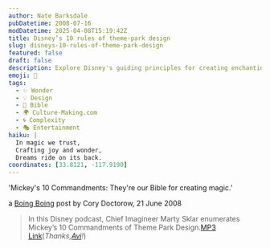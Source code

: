 ```yaml
---
author: Nate Barksdale
pubDatetime: 2008-07-16
modDatetime: 2025-04-08T15:19:42Z
title: Disney’s 10 rules of theme-park design
slug: disneys-10-rules-of-theme-park-design
featured: false
draft: false
description: Explore Disney's guiding principles for creating enchanting theme park experiences through Mickey's 10 Commandments.
emoji: 🎢
tags:
  - ✨ Wonder
  - 💡 Design
  - 📖 Bible
  - 🌍 Culture-Making.com
  - 🌀 Complexity
  - 🎭 Entertainment
haiku: |
  In magic we trust,  
  Crafting joy and wonder,  
  Dreams ride on its back.
coordinates: [33.8121, -117.9190]
---
```


'Mickey's 10 Commandments: They're our Bible for creating magic.'

a [Boing Boing](http://feeds.boingboing.net/~r/boingboing/iBag/~3/316794129/disneys-10-rules-of.html) post by Cory Doctorow, 21 June 2008

> In this Disney podcast, Chief Imagineer Marty Sklar enumerates Mickey’s 10 Commandments of Theme Park Design.[MP3 Link](http://adisney.go.com/music/podcasts/audio/site/gears_episode_17.mp3)(_Thanks,[Avi](http://web.archive.org/web/20090908104803/http://www.linkedin.com:80/in/avisolomon)!_)
